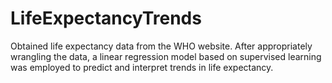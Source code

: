 # LifeExpectancyTrends

Obtained life expectancy data from the WHO website. After appropriately wrangling the data, a linear regression model based on supervised
learning was employed to predict and interpret trends in life expectancy.
